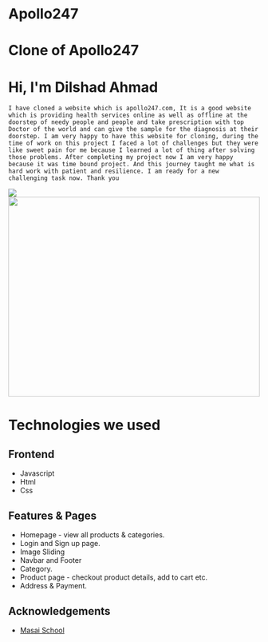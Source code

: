 # Apollo247
# Clone of Apollo247

# Hi, I'm Dilshad Ahmad
`I have cloned a website which is apollo247.com, It is a good website which is providing health services online as well as offline at the doorstep of needy people and people and take prescription with top Doctor of the world and can give the sample for the diagnosis at their doorstep. I am very happy to have this website for cloning, during the time of work on this project I faced a lot of challenges but they were like sweet pain for me because I learned a lot of thing after solving those problems. After completing my project now I am very happy because it was time bound project. And this journey taught me what is hard work with patient and resilience. I am ready for a new challenging task now. Thank you`
<!-- <img> ![Apollo 247 logo](https://newassets.apollo247.com/images/ic_logo.png) </img>
![Apollo 247](https://newassets.apollo247.com/images/img-doctors@1x.jpg) -->


<img src="https://newassets.apollo247.com/images/ic_logo.png"/>
<img width="100%" height="400px" src="https://newassets.apollo247.com/images/img-doctors@1x.jpg">


# [](https://github.com/shivamongit/MyGlamm_backend_clone#technologies-we-used)Technologies we used

## [](https://github.com/shivamongit/MyGlamm_backend_clone.git#frontend)Frontend

-   Javascript
-   Html
-   Css

## [](https://github.com/shivamongit/MyGlamm_backend_clone.git#features--pages)Features & Pages

-   Homepage - view all products & categories.
-   Login and Sign up page.
-   Image Sliding
-   Navbar and Footer
-   Category.
-   Product page - checkout product details, add to cart etc.
-   Address & Payment.

## [](https://github.com/shivamongit/MyGlamm_backend_clone.git#acknowledgements)Acknowledgements

-   [Masai School](https://masaischool.com/)

